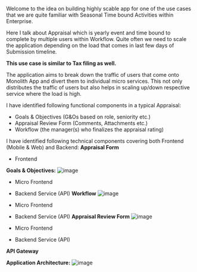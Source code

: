 Welcome to the idea on building highly scable app for one of the use cases that we are quite familiar with Seasonal Time bound Activities within Enterprise.


Here I talk about Appraisal which is yearly event and time bound to complete by multiple users within Workflow.
Quite often we need to scale the application depending on the load that comes in last few days of Submission timeline.

<b>This use case is similar to Tax filing as well.</b>


The application aims to break down the traffic of users that come onto Monolith App and divert them to individual micro services.
This not only distributes the traffic of users but also helps in scaling up/down respective service where the load is high.


I have identified following functional components in a typical Appraisal:
- Goals & Objectives (G&Os based on role, seniority etc.)
- Appraisal Review Form (Comments, Attachments etc.)
- Workflow (the manager(s) who finalizes the appraisal rating)

I have identified following technical components covering both Frontend (Mobile & Web) and Backend:
**Appraisal Form**
  - Frontend
  
**Goals & Objectives:**
![image](https://user-images.githubusercontent.com/61909185/189197098-50aa1267-7625-4687-b5ac-3612a63748cc.png)

  - Micro Frontend

  - Backend Service (API)
**Workflow**
![image](https://user-images.githubusercontent.com/61909185/189194838-05042669-795c-4717-ac8a-d1a79943d63f.png)
  - Micro Frontend
  
  - Backend Service (API)
**Appraisal Review Form**
![image](https://user-images.githubusercontent.com/61909185/189197187-2b48371b-486b-4141-b861-9c3e1daa725c.png)

  - Micro Frontend
  
  - Backend Service (API)

**API Gateway**





**Application Architecture:**
![image](https://user-images.githubusercontent.com/61909185/189197558-69cd5b2d-9f30-4d39-9b14-b30e3e4f8e3a.png)
